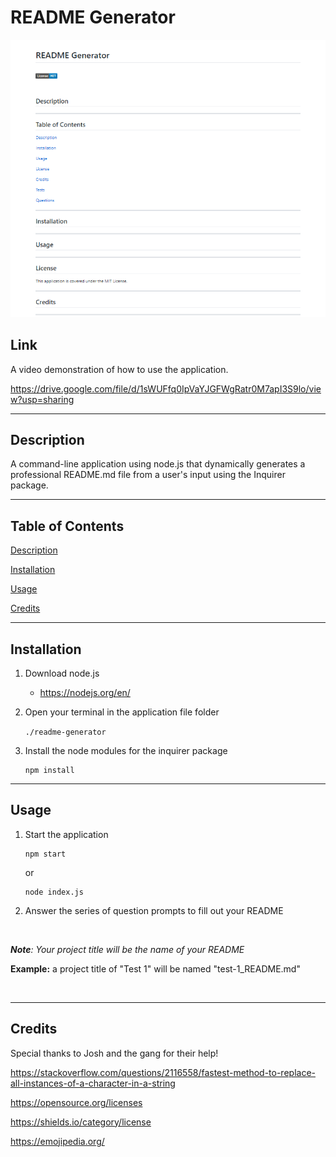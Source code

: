 # README Generator

![README Generator Image](./assets/readme-generator.png)

## Link

A video demonstration of how to use the application.

https://drive.google.com/file/d/1sWUFfq0IpVaYJGFWgRatr0M7apI3S9lo/view?usp=sharing

---


## Description

A command-line application using node.js that dynamically generates a professional README.md file from a user's input using the Inquirer package.

---

## Table of Contents

[Description](#description)

[Installation](#installation)

[Usage](#usage)

[Credits](#credits)

---

## Installation

1. Download node.js 

    * https://nodejs.org/en/

2. Open your terminal in the application file folder
    
    `./readme-generator`

2. Install the node modules for the inquirer package
    ```
    npm install
    ```

---

## Usage

1. Start the application
    ```
    npm start
    ```
    or

    ```
    node index.js
    ```
2. Answer the series of question prompts to fill out your README

<br>

***Note**: Your project title will be the name of your README*

**Example:** a project title of "Test 1"  will be named "test-1_README.md"

<br>

---

## Credits

Special thanks to Josh and the gang for their help!

https://stackoverflow.com/questions/2116558/fastest-method-to-replace-all-instances-of-a-character-in-a-string

https://opensource.org/licenses

https://shields.io/category/license

https://emojipedia.org/